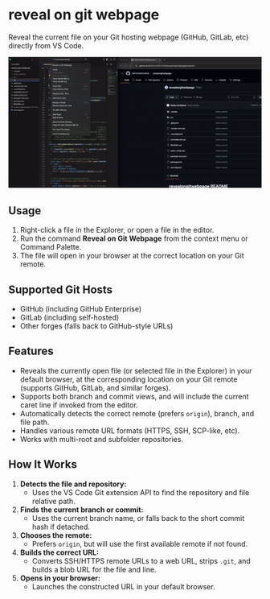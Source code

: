 
# reveal on git webpage

Reveal the current file on your Git hosting webpage (GitHub, GitLab, etc) directly from VS Code.

![Usage Demo](usage.gif)

## Usage

1. Right-click a file in the Explorer, or open a file in the editor.
2. Run the command **Reveal on Git Webpage** from the context menu or Command Palette.
3. The file will open in your browser at the correct location on your Git remote.

## Supported Git Hosts

- GitHub (including GitHub Enterprise)
- GitLab (including self-hosted)
- Other forges (falls back to GitHub-style URLs)

## Features

- Reveals the currently open file (or selected file in the Explorer) in your default browser, at the corresponding location on your Git remote (supports GitHub, GitLab, and similar forges).
- Supports both branch and commit views, and will include the current caret line if invoked from the editor.
- Automatically detects the correct remote (prefers `origin`), branch, and file path.
- Handles various remote URL formats (HTTPS, SSH, SCP-like, etc).
- Works with multi-root and subfolder repositories.

## How It Works

1. **Detects the file and repository:**
	- Uses the VS Code Git extension API to find the repository and file relative path.
2. **Finds the current branch or commit:**
	- Uses the current branch name, or falls back to the short commit hash if detached.
3. **Chooses the remote:**
	- Prefers `origin`, but will use the first available remote if not found.
4. **Builds the correct URL:**
	- Converts SSH/HTTPS remote URLs to a web URL, strips `.git`, and builds a blob URL for the file and line.
5. **Opens in your browser:**
	- Launches the constructed URL in your default browser.





